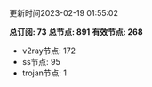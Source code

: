 更新时间2023-02-19 01:55:02

**总订阅: 73**
**总节点: 891**
**有效节点: 268**
- v2ray节点: 172
- ss节点: 95
- trojan节点: 1
